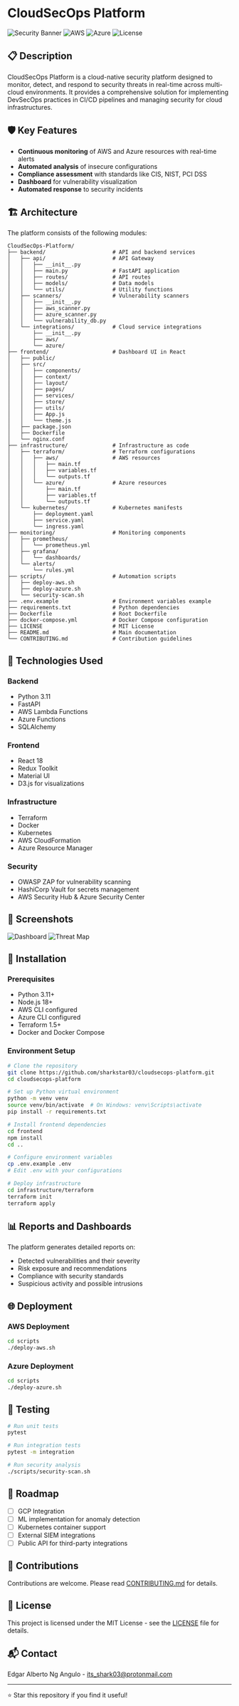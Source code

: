 # CloudSecOps Platform

![Security Banner](https://img.shields.io/badge/Security-Platform-blue)
![AWS](https://img.shields.io/badge/AWS-Integrated-orange)
![Azure](https://img.shields.io/badge/Azure-Ready-blue)
![License](https://img.shields.io/badge/License-MIT-green)

## 📋 Description

CloudSecOps Platform is a cloud-native security platform designed to monitor, detect, and respond to security threats in real-time across multi-cloud environments. It provides a comprehensive solution for implementing DevSecOps practices in CI/CD pipelines and managing security for cloud infrastructures.

## 🛡️ Key Features

- **Continuous monitoring** of AWS and Azure resources with real-time alerts
- **Automated analysis** of insecure configurations
- **Compliance assessment** with standards like CIS, NIST, PCI DSS
- **Dashboard** for vulnerability visualization
- **Automated response** to security incidents

## 🏗️ Architecture

The platform consists of the following modules:

```
CloudSecOps-Platform/
├── backend/                     # API and backend services
│   ├── api/                     # API Gateway
│   │   ├── __init__.py
│   │   ├── main.py              # FastAPI application
│   │   ├── routes/              # API routes
│   │   ├── models/              # Data models
│   │   └── utils/               # Utility functions
│   ├── scanners/                # Vulnerability scanners
│   │   ├── __init__.py
│   │   ├── aws_scanner.py
│   │   ├── azure_scanner.py
│   │   └── vulnerability_db.py
│   └── integrations/            # Cloud service integrations
│       ├── __init__.py
│       ├── aws/
│       └── azure/
├── frontend/                    # Dashboard UI in React
│   ├── public/
│   ├── src/
│   │   ├── components/
│   │   ├── context/
│   │   ├── layout/
│   │   ├── pages/
│   │   ├── services/
│   │   ├── store/
│   │   ├── utils/
│   │   ├── App.js
│   │   └── theme.js
│   ├── package.json
│   ├── Dockerfile
│   └── nginx.conf
├── infrastructure/              # Infrastructure as code
│   ├── terraform/               # Terraform configurations
│   │   ├── aws/                 # AWS resources
│   │   │   ├── main.tf
│   │   │   ├── variables.tf
│   │   │   └── outputs.tf
│   │   └── azure/               # Azure resources
│   │       ├── main.tf
│   │       ├── variables.tf
│   │       └── outputs.tf
│   └── kubernetes/              # Kubernetes manifests
│       ├── deployment.yaml
│       ├── service.yaml
│       └── ingress.yaml
├── monitoring/                  # Monitoring components
│   ├── prometheus/
│   │   └── prometheus.yml
│   ├── grafana/
│   │   └── dashboards/
│   └── alerts/
│       └── rules.yml
├── scripts/                     # Automation scripts
│   ├── deploy-aws.sh
│   ├── deploy-azure.sh
│   └── security-scan.sh
├── .env.example                 # Environment variables example
├── requirements.txt             # Python dependencies
├── Dockerfile                   # Root Dockerfile
├── docker-compose.yml           # Docker Compose configuration
├── LICENSE                      # MIT License
├── README.md                    # Main documentation
└── CONTRIBUTING.md              # Contribution guidelines
```

## 🚀 Technologies Used

### Backend
- Python 3.11
- FastAPI
- AWS Lambda Functions
- Azure Functions
- SQLAlchemy

### Frontend
- React 18
- Redux Toolkit
- Material UI
- D3.js for visualizations

### Infrastructure
- Terraform
- Docker
- Kubernetes
- AWS CloudFormation
- Azure Resource Manager

### Security
- OWASP ZAP for vulnerability scanning
- HashiCorp Vault for secrets management
- AWS Security Hub & Azure Security Center

## 📸 Screenshots

![Dashboard](https://via.placeholder.com/800x400?text=Security+Dashboard)
![Threat Map](https://via.placeholder.com/800x400?text=Threat+Detection+Map)

## 🔧 Installation

### Prerequisites
- Python 3.11+
- Node.js 18+
- AWS CLI configured
- Azure CLI configured
- Terraform 1.5+
- Docker and Docker Compose

### Environment Setup

```bash
# Clone the repository
git clone https://github.com/sharkstar03/cloudsecops-platform.git
cd cloudsecops-platform

# Set up Python virtual environment
python -m venv venv
source venv/bin/activate  # On Windows: venv\Scripts\activate
pip install -r requirements.txt

# Install frontend dependencies
cd frontend
npm install
cd ..

# Configure environment variables
cp .env.example .env
# Edit .env with your configurations

# Deploy infrastructure
cd infrastructure/terraform
terraform init
terraform apply
```

## 📊 Reports and Dashboards

The platform generates detailed reports on:
- Detected vulnerabilities and their severity
- Risk exposure and recommendations
- Compliance with security standards
- Suspicious activity and possible intrusions

## 🌐 Deployment

### AWS Deployment
```bash
cd scripts
./deploy-aws.sh
```

### Azure Deployment
```bash
cd scripts
./deploy-azure.sh
```

## 🧪 Testing

```bash
# Run unit tests
pytest

# Run integration tests
pytest -m integration

# Run security analysis
./scripts/security-scan.sh
```

## 📝 Roadmap

- [ ] GCP Integration
- [ ] ML implementation for anomaly detection
- [ ] Kubernetes container support
- [ ] External SIEM integrations
- [ ] Public API for third-party integrations

## 🤝 Contributions

Contributions are welcome. Please read [CONTRIBUTING.md](CONTRIBUTING.md) for details.

## 📜 License

This project is licensed under the MIT License - see the [LICENSE](LICENSE) file for details.

## 📬 Contact

Edgar Alberto Ng Angulo - [its_shark03@protonmail.com](mailto:its_shark03@protonmail.com)

---

⭐ Star this repository if you find it useful!